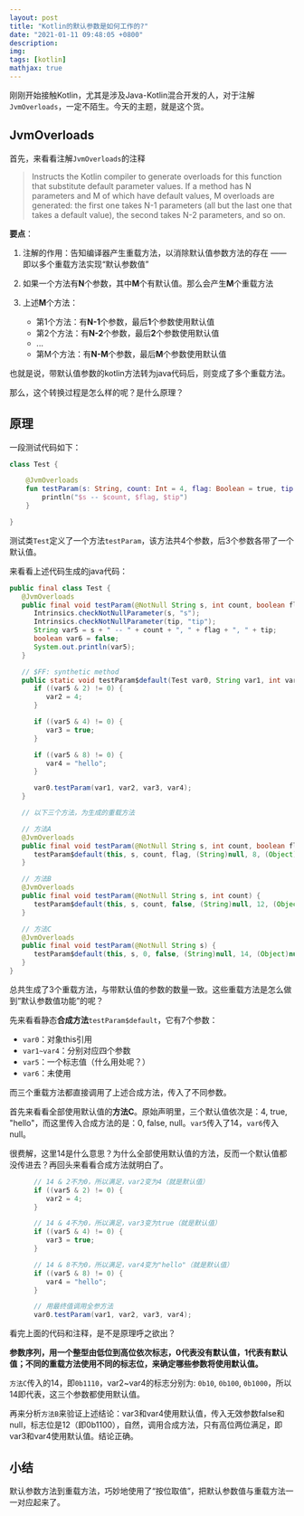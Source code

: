 ```yaml
---
layout: post
title: "Kotlin的默认参数是如何工作的?"
date: "2021-01-11 09:48:05 +0800"
description: 
img: 
tags: [kotlin]
mathjax: true
---
```


刚刚开始接触Kotlin，尤其是涉及Java-Kotlin混合开发的人，对于注解`JvmOverloads`，一定不陌生。今天的主题，就是这个货。

## JvmOverloads

首先，来看看注解`JvmOverloads`的注释

> Instructs the Kotlin compiler to generate overloads for this function that substitute default parameter values.
If a method has N parameters and M of which have default values, M overloads are generated: the first one takes N-1 parameters (all but the last one that takes a default value), the second takes N-2 parameters, and so on.

**要点**：

1. 注解的作用：告知编译器产生重载方法，以消除默认值参数方法的存在 —— 即以多个重载方法实现“默认参数值”
2. 如果一个方法有**N**个参数，其中**M**个有默认值。那么会产生**M**个重载方法
3. 上述**M**个方法：

    - 第1个方法：有**N-1**个参数，最后**1**个参数使用默认值
    - 第2个方法：有**N-2**个参数，最后**2**个参数使用默认值
    - ...
    - 第M个方法：有**N-M**个参数，最后**M**个参数使用默认值


也就是说，带默认值参数的kotlin方法转为java代码后，则变成了多个重载方法。

那么，这个转换过程是怎么样的呢？是什么原理？

## 原理


一段测试代码如下：

```kotlin
class Test {

    @JvmOverloads
    fun testParam(s: String, count: Int = 4, flag: Boolean = true, tip: String = "hello") {
        println("$s -- $count, $flag, $tip")
    }

}
```

测试类`Test`定义了一个方法`testParam`，该方法共4个参数，后3个参数各带了一个默认值。

来看看上述代码生成的java代码：

```java
public final class Test {
   @JvmOverloads
   public final void testParam(@NotNull String s, int count, boolean flag, @NotNull String tip) {
      Intrinsics.checkNotNullParameter(s, "s");
      Intrinsics.checkNotNullParameter(tip, "tip");
      String var5 = s + " -- " + count + ", " + flag + ", " + tip;
      boolean var6 = false;
      System.out.println(var5);
   }

   // $FF: synthetic method
   public static void testParam$default(Test var0, String var1, int var2, boolean var3, String var4, int var5, Object var6) {
      if ((var5 & 2) != 0) {
         var2 = 4;
      }

      if ((var5 & 4) != 0) {
         var3 = true;
      }

      if ((var5 & 8) != 0) {
         var4 = "hello";
      }

      var0.testParam(var1, var2, var3, var4);
   }

   // 以下三个方法，为生成的重载方法

   // 方法A
   @JvmOverloads
   public final void testParam(@NotNull String s, int count, boolean flag) {
      testParam$default(this, s, count, flag, (String)null, 8, (Object)null);
   }

   // 方法B
   @JvmOverloads
   public final void testParam(@NotNull String s, int count) {
      testParam$default(this, s, count, false, (String)null, 12, (Object)null);
   }

   // 方法C
   @JvmOverloads
   public final void testParam(@NotNull String s) {
      testParam$default(this, s, 0, false, (String)null, 14, (Object)null);
   }
}
```

总共生成了3个重载方法，与带默认值的参数的数量一致。这些重载方法是怎么做到“默认参数值功能”的呢？

先来看看静态**合成方法**`testParam$default`，它有7个参数：

- `var0`：对象this引用
- `var1~var4`：分别对应四个参数
- `var5`：一个标志值（什么用处呢？）
- `var6`：未使用

而三个重载方法都直接调用了上述合成方法，传入了不同参数。

首先来看看全部使用默认值的**方法C**。原始声明里，三个默认值依次是：4, true, "hello"，而这里传入合成方法的是：0, false, null。`var5`传入了14，`var6`传入null。

很费解，这里14是什么意思？为什么全部使用默认值的方法，反而一个默认值都没传进去？再回头来看看合成方法就明白了。

```java
      // 14 & 2不为0，所以满足，var2变为4（就是默认值）
      if ((var5 & 2) != 0) {
         var2 = 4;
      }

      // 14 & 4不为0，所以满足，var3变为true（就是默认值）
      if ((var5 & 4) != 0) {
         var3 = true;
      }

      // 14 & 8不为0，所以满足，var4变为"hello"（就是默认值）
      if ((var5 & 8) != 0) {
         var4 = "hello";
      }

      // 用最终值调用全参方法
      var0.testParam(var1, var2, var3, var4);
```

看完上面的代码和注释，是不是原理呼之欲出？

**参数序列，用一个整型由低位到高位依次标志，0代表没有默认值，1代表有默认值；不同的重载方法使用不同的标志位，来确定哪些参数将使用默认值。**

`方法C`传入的14，即`0b1110`，var2~var4的标志分别为: `0b10`, `0b100`, `0b1000`，所以14即代表，这三个参数都使用默认值。

再来分析`方法B`来验证上述结论：var3和var4使用默认值，传入无效参数false和null，标志位是12（即0b1100），自然，调用合成方法，只有高位两位满足，即var3和var4使用默认值。结论正确。


## 小结

默认参数方法到重载方法，巧妙地使用了“按位取值”，把默认参数值与重载方法一一对应起来了。